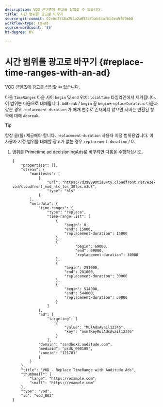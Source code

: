 ```yaml
---
description: VOD 콘텐츠에 광고를 삽입할 수 있습니다.
title: 시간 범위를 광고로 바꾸기
source-git-commit: 02ebc3548a254b2a6554f1ab34afbb3ea5f09bb8
workflow-type: tm+mt
source-wordcount: '89'
ht-degree: 0%

---
```


# 시간 범위를 광고로 바꾸기 {#replace-time-ranges-with-an-ad}

VOD 콘텐츠에 광고를 삽입할 수 있습니다.

다음 `TimeRanges` 다음 사이 `begin` 및 `end` 위치: `localTime` 타임라인에서 제거됩니다. 이 범위는 다음으로 대체됩니다. `AdBreak` / `begin` 끝 `begin+replaceDuration`. 다음과 같은 경우 `replacement-duration` 가 매개 변수로 존재하지 않으면 서버는 반환된 항목에 대해 `Adbreak`.

>[!TIP]
>
>항상 을(를) 제공해야 합니다. `replacement-duration` 사용자 지정 범위용입니다. 이 사용자 지정 범위를 대체할 광고가 없는 경우 `replacement-duration` / 0.

1. 범위를 Primetime ad decisioningAds로 바꾸려면 다음을 수행하십시오.

   ```
   {   
       "properties": [],
       "stream": {
           "manifests": [
               {
                   "url": "https://d398890tia84ty.cloudfront.net/e2e-vod/cloudfront_vod_hls_tos_30fps.m3u8",
                   "type": "hls"
               }
           ],
           "metadata": {
               "time-ranges": {
                   "type": "replace",
                   "time-range-list": [
                       {
                           "begin": 0,
                           "end": 15000,
                           "replacement-duration": 15000
                       },
                       {
                                "begin": 69000,
                                "end": 99000,
                                "replacement-duration": 30000
                       },
                       {
                           "begin": 251000,
                           "end": 281000,
                           "replacement-duration": 30000
                       },
                       {
                           "begin": 514000,
                           "end": 544000,
                           "replacement-duration": 30000
                       }
                   ]
               },
               "ad": {
                   "targeting": [
                       {
                           "value": "MulAdsAvail12346",
                           "key": "osmfKeyMulAdsAvail12346"
                       }
                   ],
               "domain": "sandbox2.auditude.com",
               "mediaid": "psdk_000105",
               "zoneid": "121781"
               }     
           }
       },   
       "title": "VOD - Replace TimeRange with Auditude Ads",
       "thumbnail": {
           "large": "https://example.com",
           "small": "https://example.com"
       },
       "type": "vod",
       "id": "vod_003"
   }
   ```
